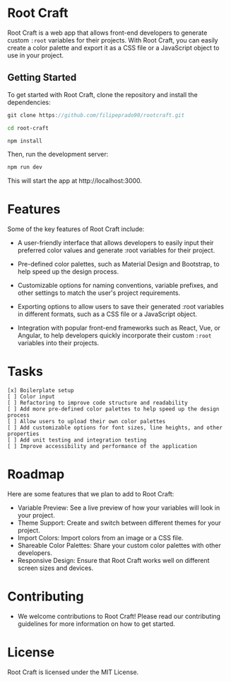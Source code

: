 # Root Craft

Root Craft is a web app that allows front-end developers to generate custom `:root` variables for their projects. With Root Craft, you can easily create a color palette and export it as a CSS file or a JavaScript object to use in your project.

## Getting Started

To get started with Root Craft, clone the repository and install the dependencies:

```js
git clone https://github.com/filipeprado90/rootcraft.git
```

```bash
cd root-craft

npm install
```

Then, run the development server:

```jsx
npm run dev
```

This will start the app at http://localhost:3000.

# Features

Some of the key features of Root Craft include:

- A user-friendly interface that allows developers to easily input their preferred color values and generate :root variables for their project.

- Pre-defined color palettes, such as Material Design and Bootstrap, to help speed up the design process.

- Customizable options for naming conventions, variable prefixes, and other settings to match the user's project requirements.

- Exporting options to allow users to save their generated :root variables in different formats, such as a CSS file or a JavaScript object.
- Integration with popular front-end frameworks such as React, Vue, or Angular, to help developers quickly incorporate their custom `:root` variables into their projects.

# Tasks

    [x] Boilerplate setup
    [ ] Color input
    [ ] Refactoring to improve code structure and readability
    [ ] Add more pre-defined color palettes to help speed up the design process
    [ ] Allow users to upload their own color palettes
    [ ] Add customizable options for font sizes, line heights, and other properties
    [ ] Add unit testing and integration testing
    [ ] Improve accessibility and performance of the application

# Roadmap

Here are some features that we plan to add to Root Craft:

- Variable Preview: See a live preview of how your variables will look in your project.
- Theme Support: Create and switch between different themes for your project.
- Import Colors: Import colors from an image or a CSS file.
- Shareable Color Palettes: Share your custom color palettes with other developers.
- Responsive Design: Ensure that Root Craft works well on different screen sizes and devices.

# Contributing

- We welcome contributions to Root Craft! Please read our contributing guidelines for more information on how to get started.

# License

Root Craft is licensed under the MIT License.
